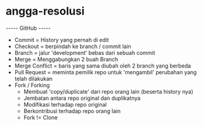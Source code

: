 # angga-resolusi
----- GitHub -----
- Commit = History yang pernah di edit
- Checkout = berpindah ke branch / commit lain
- Branch = jalur 'development' bebas dari sebuah commit 
- Merge = Menggabungkan 2 buah Branch
- Merge Conflict = baris yang sama diubah oleh 2 branch yang berbeda
- Pull Request = meminta pemilik repo untuk 'mengambil' perubahan yang telah dilakukan
- Fork / Forking
  - Membuat 'copy/duplicate' dari repo orang lain (beserta history nya)
  - Jembatan antara repo original dan duplikatnya
  - Modifikasi terhadap repo original
  - Berkontribusi terhadap repo orang lain
  - Fork != Clone
